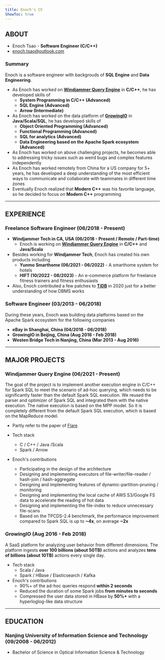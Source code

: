 ```yaml
---
title: Enoch's CV
ShowToc: true
---
```


## ABOUT

- Enoch Tsao - **Software Engineer (C/C++)**
- [enoch.tsao@outlook.com](mailto:enoch.tsao@outlook.com)

### Summary

Enoch is a software engineer with backgrouds of **SQL Engine** and **Data Engineering**.

- As Enoch has worked on [**Windjammer Query Engine**](#windjammer-query-engine-062021---present) in **C/C++**, he has developed skills of
  - **System Programming in C/C++ (Advanced)**
  - **SQL Engine (Advanced)**
  - **Arrow (Intermediate)**
- As Enoch has worked on the data platform of [**GrowingIO**](#growingio-aug-2016---feb-2018) in **Java/Scala/SQL**, he has developed skills of
  - **Object Oriented Programming (Advanced)**
  - **Functional Programming (Advanced)**
  - **SQL for analytics (Advanced)**
  - **Data Engineering based on the Apache Spark ecosystem (Advanced)**
- As Enoch has worked on above challenging projects, he becomes able to addressing tricky issues such as weird bugs and complex features independently
- As Enoch has worked remotely from China for a US company for 5+ years, he has developed a deep understanding of the most efficient ways to communicate and collaborate with teammates in different time zones
- Eventually Enoch realized that **Modern C++** was his favorite language, so he decided to focus on **Modern C++** programming

---

## EXPERIENCE

### Freelance Software Engineer (06/2018 - Present)

- **Windjammer Tech in CA, USA (06/2018 - Present / Remote / Part-time)**
  - Enoch is working on [**Windjammer Query Engine**](#windjammer-query-engine-062021---present) in **C/C++** and **Java/Scala**
- Besides working for **Windjammer Tech**, Enoch has created his own products including
  - **Yunmo Smarthome (06/2021 - 06/2022)** - A smarthome system for hotels
  - **HIFT (10/2022 - 08/2023)** - An e-commerce platform for freelance fitness trainers and fitness enthusiasts
- Also, Enoch contributed a few patches to [**TiDB**](https://github.com/pingcap/tidb) in 2020 just for a better understanding of how DBMS works

### Software Engineer (03/2013 - 06/2018)

During these years, Enoch was building data platforms based on the Apache Spark ecosystem for the following companies

- **eBay in Shanghai, China (04/2018 - 06/2018)**
- **GrowingIO in Beijing, China (Aug 2016 - Feb 2018)**
- **Westen Bridge Tech in Nanjing, China (Mar 2013 - Aug 2016)**

---

## MAJOR PROJECTS

### Windjammer Query Engine (06/2021 - Present)

The goal of the project is to implement another execution engine in C/C++ for Spark SQL to meet the scenario of ad-hoc querying, which needs to be significantly faster than the default Spark SQL execution. We reused the parser and optimizer of Spark SQL and integrated them with the native execution. The native execution is based on the MPP model. So it is completely different from the default Spark SQL execution, which is based on the MapReduce model.

- Partly refer to the paper of [Flare](https://www.cs.purdue.edu/homes/rompf/papers/essertel-osdi18.pdf)

- Tech stack
  - C / C++ / Java /Scala
  - Spark / Arrow
- Enoch's contributions
  - Participating in the design of the architecture
  - Designing and implementing executors of file-writer/file-reader / hash-join / hash-aggregate
  - Designing and implementing features of dynamic-partition-pruning / monitoring
  - Designing and implementing the local cache of AWS S3/Google FS data to accelerate the reading of hot data
  - Designing and implementing the file-index to reduce unnecessary file-scans
  - Based on the TPCDS-2.4 benchmark, the performance improvement compared to Spark SQL is up to **~4x**, on average **~2x**

### GrowingIO (Aug 2016 - Feb 2018)

A SaaS platform for analyzing user behavior from different dimensions. The platform ingests **over 100 billions (about 50TB)** actions and analyzes **tens of billions (about 10TB)** actions every single day.

- Tech stack
  - Scala / Java
  - Spark / HBase / Elasticsearch / Kafka
- Enoch's contributions
  - 90%+ of the ad-hoc queries respond **within 2 seconds**
  - Reduced the duration of some Spark jobs **from minutes to seconds**
  - Compressed the user data stored in HBase by **50%+** with a hyperloglog-like data structure

---

## EDUCATION

### Nanjing University of Information Science and Technology (09/2008 - 06/2012)

- Bachelor of Science in Optical Information Science & Technology
